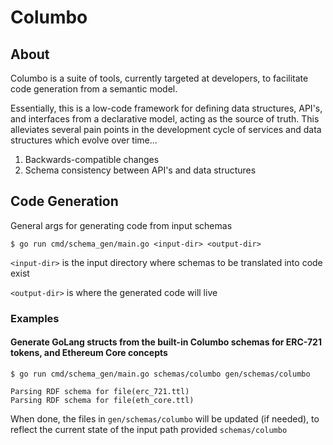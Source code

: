 # Columbo

## About

Columbo is a suite of tools, currently targeted at developers, to facilitate code generation from a semantic model.

Essentially, this is a low-code framework for defining data structures, API's, and interfaces from a declarative model, acting as the source of truth. This alleviates several pain points in the development cycle of services and data structures which evolve over time...

 1. Backwards-compatible changes
 2. Schema consistency between API's and data structures

## Code Generation

General args for generating code from input schemas

```
$ go run cmd/schema_gen/main.go <input-dir> <output-dir>
```

`<input-dir>` is the input directory where schemas to be translated into code exist

`<output-dir>` is where the generated code will live


### Examples

#### Generate GoLang structs from the built-in Columbo schemas for ERC-721 tokens, and Ethereum Core concepts
```
$ go run cmd/schema_gen/main.go schemas/columbo gen/schemas/columbo

Parsing RDF schema for file(erc_721.ttl)
Parsing RDF schema for file(eth_core.ttl)
```

When done, the files in `gen/schemas/columbo` will be updated (if needed), to reflect the current state of the input path provided `schemas/columbo`

